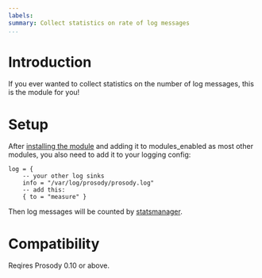 ```yaml
---
labels:
summary: Collect statistics on rate of log messages
...
```


Introduction
============

If you ever wanted to collect statistics on the number of log messages,
this is the module for you!

Setup
=====

After [installing the module](https://prosody.im/doc/installing_modules)
and adding it to modules\_enabled as most other modules, you also need
to add it to your logging config:

    log = {
        -- your other log sinks
        info = "/var/log/prosody/prosody.log"
        -- add this:
        { to = "measure" }

Then log messages will be counted by
[statsmanager](https://prosody.im/doc/developers/core/statsmanager).

Compatibility
=============

Reqires Prosody 0.10 or above.
